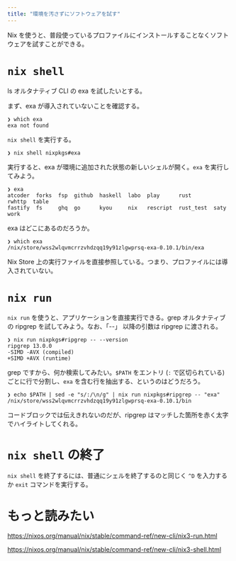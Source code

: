 ```yaml
---
title: "環境を汚さずにソフトウェアを試す"
---
```


Nix を使うと、普段使っているプロファイルにインストールすることなくソフトウェアを試すことができる。

# `nix shell`

ls オルタナティブ CLI の exa を試したいとする。

まず、exa が導入されていないことを確認する。

```shell
❯ which exa
exa not found
```

`nix shell` を実行する。

```
❯ nix shell nixpkgs#exa
```

実行すると、exa が環境に追加された状態の新しいシェルが開く。`exa` を実行してみよう。

```
❯ exa
atcoder  forks  fsp  github  haskell  labo  play      rust       rwhttp  table
fastify  fs     ghq  go      kyou     nix   rescript  rust_test  saty    work
```

exa はどこにあるのだろうか。

```shell
❯ which exa
/nix/store/wss2wlqvmcrrzvhdzqq19y91zlgwprsq-exa-0.10.1/bin/exa
```

Nix Store 上の実行ファイルを直接参照している。つまり、プロファイルには導入されていない。

# `nix run`

`nix run` を使うと、アプリケーションを直接実行できる。grep オルタナティブの ripgrep を試してみよう。なお、「--」 以降の引数は ripgrep に渡される。

```
❯ nix run nixpkgs#ripgrep -- --version
ripgrep 13.0.0
-SIMD -AVX (compiled)
+SIMD +AVX (runtime)
```

grep ですから、何か検索してみたい。`$PATH` をエントリ (`:` で区切られている) ごとに行で分割し、`exa` を含む行を抽出する、というのはどうだろう。

```shell
❯ echo $PATH | sed -e "s/:/\n/g" | nix run nixpkgs#ripgrep -- "exa"
/nix/store/wss2wlqvmcrrzvhdzqq19y91zlgwprsq-exa-0.10.1/bin
```

コードブロックでは伝えきれないのだが、ripgrep はマッチした箇所を赤く太字でハイライトしてくれる。

# `nix shell` の終了

`nix shell` を終了するには、普通にシェルを終了するのと同じく `^D` を入力するか `exit` コマンドを実行する。

# もっと読みたい

https://nixos.org/manual/nix/stable/command-ref/new-cli/nix3-run.html

https://nixos.org/manual/nix/stable/command-ref/new-cli/nix3-shell.html
